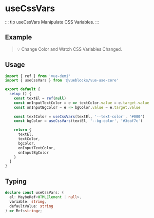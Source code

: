 # useCssVars

::: tip useCssVars
Manipulate CSS Variables.
:::

## Example

> 💡 Change Color and Watch CSS Variables Changed.

<ClientOnly>
  <UseCssVars />
</ClientOnly>

## Usage

```js
import { ref } from 'vue-demi'
import { useCssVars } from '@vueblocks/vue-use-core'

export default {
  setup () {
    const textEl = ref(null)
    const onInputTextColor = e => textColor.value = e.target.value
    const onInputBgColor = e => bgColor.value = e.target.value
    
    const textColor = useCssVars(textEl, '--text-color', '#000')
    const bgColor = useCssVars(textEl, '--bg-color', '#3eaf7c')

    return {
      textEl,
      textColor,
      bgColor,
      onInputTextColor,
      onInputBgColor
    }
  }
}
```

## Typing

```ts
declare const useCssVars: (
  el: MaybeRef<HTMLElement | null>,
  variable: string,
  defaultValue: string
) => Ref<string>;
```
